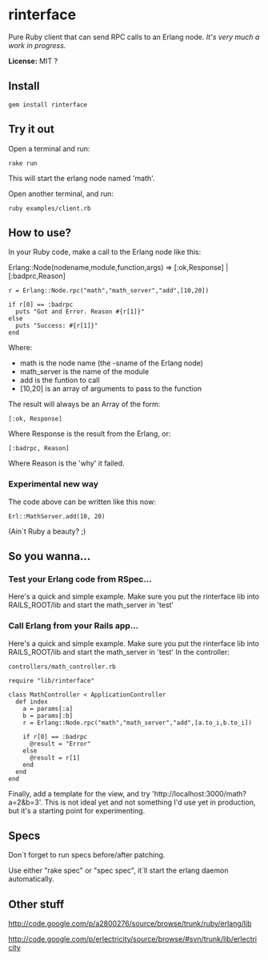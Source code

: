 rinterface
==========

Pure Ruby client that can send RPC calls to an Erlang node.
_It's very much a work in progress._

__License:__ MIT ?


## Install

    gem install rinterface


## Try it out

Open a terminal and run:

    rake run

This will start the erlang node named 'math'.

Open another terminal, and run:

    ruby examples/client.rb


## How to use?

In your Ruby code, make a call to the Erlang node like this:

Erlang::Node(nodename,module,function,args) => [:ok,Response] | [:badprc,Reason]


    r = Erlang::Node.rpc("math","math_server","add",[10,20])

    if r[0] == :badrpc
      puts "Got and Error. Reason #{r[1]}"
    else
      puts "Success: #{r[1]}"
    end

Where:

*  math is the node name (the -sname of the Erlang node)
*  math_server is the name of the module
*  add is the funtion to call
*  [10,20] is an array of arguments to pass to the function

The result will always be an Array of the form:

    [:ok, Response]

Where Response is the result from the Erlang, or:

    [:badrpc, Reason]

Where Reason is the 'why' it failed.

### Experimental new way

The code above can be written like this now:

    Erl::MathServer.add(10, 20)

(Ain`t Ruby a beauty? ;)


## So you wanna...

### Test your Erlang code from RSpec...

Here's a quick and simple example. Make sure you put the rinterface lib into RAILS_ROOT/lib and start the math_server in 'test'



### Call Erlang from your Rails app...

Here's a quick and simple example. Make sure you put the rinterface lib into RAILS_ROOT/lib and start the math_server in 'test'
In the controller:

    controllers/math_controller.rb

    require "lib/rinterface"

    class MathController < ApplicationController
      def index
        a = params[:a]
        b = params[:b]
        r = Erlang::Node.rpc("math","math_server","add",[a.to_i,b.to_i])

        if r[0] == :badrpc
          @result = "Error"
        else
          @result = r[1]
        end
      end
    end


Finally, add a template for the view, and try 'http://localhost:3000/math?a=2&b=3'.
This is not ideal yet and not something I'd use yet in production,
but it's a starting point for experimenting.


## Specs

Don`t forget to run specs before/after patching.

Use either "rake spec" or "spec spec",
it`ll start the erlang daemon automatically.


## Other stuff

http://code.google.com/p/a2800276/source/browse/trunk/ruby/erlang/lib

http://code.google.com/p/erlectricity/source/browse/#svn/trunk/lib/erlectricity
